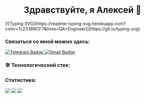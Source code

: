 <h1 align="center">Здравствуйте, я Алексей 👋</h1>
[![Typing SVG](https://readme-typing-svg.herokuapp.com?color=%2336BCF7&lines=QA+Engineer)](https://git.io/typing-svg)

### Связаться со мной можно здесь:

  <a href="https://t.me/alexey0988">
    <img src="https://img.shields.io/badge/Telegram-blue?style=for-the-badge&logo=telegram&logoColor=white" alt="Telegram Badge"/>
  </a>
  
   <a href="mailto:alex.ivanov0988@gmail.com">
    <img src="https://img.shields.io/badge/Gmail-red?style=for-the-badge&logo=gmail&logoColor=white" alt="Gmail Badge"/>
  </a>
  
  ### 🛠 Технологический стек:




### Статистика:
  ![](https://github-profile-summary-cards.vercel.app/api/cards/profile-details?username=Alex8817&theme=solarized_dark)
  ![](https://github-profile-summary-cards.vercel.app/api/cards/stats?username=Alex8817&theme=solarized_dark)
  ![](https://github-profile-summary-cards.vercel.app/api/cards/repos-per-language?username=Alex8817&theme=solarized_dark)

  
<!--
**Alex8817/Alex8817** is a ✨ _special_ ✨ repository because its `README.md` (this file) appears on your GitHub profile.

Here are some ideas to get you started:

- 🔭 I’m currently working on ...
- 🌱 I’m currently learning ...
- 👯 I’m looking to collaborate on ...
- 🤔 I’m looking for help with ...
- 💬 Ask me about ...
- 📫 How to reach me: ...
- 😄 Pronouns: ...
- ⚡ Fun fact: ...
-->
